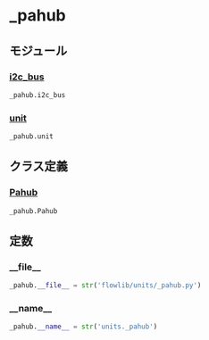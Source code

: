 # _pahub

## モジュール

### [i2c\_bus](../i2c_bus/)
```python
_pahub.i2c_bus
```

### [unit](../unit/)
```python
_pahub.unit
```
## クラス定義
### [Pahub](../../class/_pahub.Pahub/)
```python
_pahub.Pahub
```
## 定数
### \_\_file\_\_
```python
_pahub.__file__ = str('flowlib/units/_pahub.py')
```
### \_\_name\_\_
```python
_pahub.__name__ = str('units._pahub')
```
